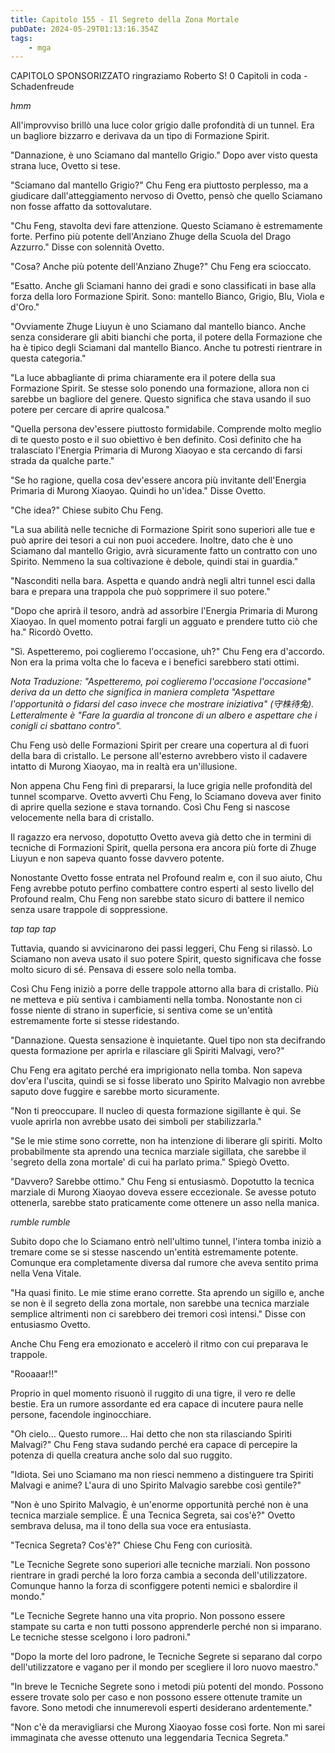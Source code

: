 ```yaml
---
title: Capitolo 155 - Il Segreto della Zona Mortale
pubDate: 2024-05-29T01:13:16.354Z
tags:
    - mga
---
```



CAPITOLO SPONSORIZZATO ringraziamo Roberto S!
0 Capitoli in coda
-Schadenfreude


*hmm*


All'improvviso brillò una luce color grigio dalle profondità di un tunnel. Era un bagliore bizzarro e derivava da un tipo di Formazione Spirit.


"Dannazione, è uno Sciamano dal mantello Grigio." Dopo aver visto questa strana luce, Ovetto si tese.


"Sciamano dal mantello Grigio?" Chu Feng era piuttosto perplesso, ma a giudicare dall'atteggiamento nervoso di Ovetto, pensò che quello Sciamano non fosse affatto da sottovalutare.


"Chu Feng, stavolta devi fare attenzione. Questo Sciamano è estremamente forte. Perfino più potente dell'Anziano Zhuge della Scuola del Drago Azzurro." Disse con solennità Ovetto.


"Cosa? Anche più potente dell'Anziano Zhuge?" Chu Feng era scioccato.


"Esatto. Anche gli Sciamani hanno dei gradi e sono classificati in base alla forza della loro Formazione Spirit. Sono: mantello Bianco, Grigio, Blu, Viola e d'Oro."


"Ovviamente Zhuge Liuyun è uno Sciamano dal mantello bianco. Anche senza considerare gli abiti bianchi che porta, il potere della Formazione che ha è tipico degli Sciamani dal mantello Bianco. Anche tu potresti rientrare in questa categoria."


"La luce abbagliante di prima chiaramente era il potere della sua Formazione Spirit. Se stesse solo ponendo una formazione, allora non ci sarebbe un bagliore del genere. Questo significa che stava usando il suo potere per cercare di aprire qualcosa."


"Quella persona dev'essere piuttosto formidabile. Comprende molto meglio di te questo posto e il suo obiettivo è ben definito. Così definito che ha tralasciato l'Energia Primaria di Murong Xiaoyao e sta cercando di farsi strada da qualche parte."


"Se ho ragione, quella cosa dev'essere ancora più invitante dell'Energia Primaria di Murong Xiaoyao. Quindi ho un'idea." Disse Ovetto.


"Che idea?" Chiese subito Chu Feng.


"La sua abilità nelle tecniche di Formazione Spirit sono superiori alle tue e può aprire dei tesori a cui non puoi accedere. Inoltre, dato che è uno Sciamano dal mantello Grigio, avrà sicuramente fatto un contratto con uno Spirito. Nemmeno la sua coltivazione è debole, quindi stai in guardia."


"Nasconditi nella bara. Aspetta e quando andrà negli altri tunnel esci dalla bara e prepara una trappola che può sopprimere il suo potere."


"Dopo che aprirà il tesoro, andrà ad assorbire l'Energia Primaria di Murong Xiaoyao. In quel momento potrai fargli un agguato e prendere tutto ciò che ha." Ricordò Ovetto.


"Sì. Aspetteremo, poi coglieremo l'occasione, uh?" Chu Feng era d'accordo. Non era la prima volta che lo faceva e i benefici sarebbero stati ottimi.


<em>Nota Traduzione: "Aspetteremo, poi coglieremo l'occasione l'occasione" deriva da un detto che significa in maniera completa "Aspettare l'opportunità o fidarsi del caso invece che mostrare iniziativa" (守株待兔).</em>
<em>Letteralmente è "Fare la guardia al troncone di un albero e aspettare che i conigli ci sbattano contro".</em>


Chu Feng usò delle Formazioni Spirit per creare una copertura al di fuori della bara di cristallo. Le persone all'esterno avrebbero visto il cadavere intatto di Murong Xiaoyao, ma in realtà era un'illusione.


Non appena Chu Feng finì di prepararsi, la luce grigia nelle profondità del tunnel scomparve. Ovetto avvertì Chu Feng, lo Sciamano doveva aver finito di aprire quella sezione e stava tornando. Così Chu Feng si nascose velocemente nella bara di cristallo.


Il ragazzo era nervoso, dopotutto Ovetto aveva già detto che in termini di tecniche di Formazioni Spirit, quella persona era ancora più forte di Zhuge Liuyun e non sapeva quanto fosse davvero potente.


Nonostante Ovetto fosse entrata nel Profound realm e, con il suo aiuto, Chu Feng avrebbe potuto perfino combattere contro esperti al sesto livello del Profound realm, Chu Feng non sarebbe stato sicuro di battere il nemico senza usare trappole di soppressione.


*tap tap tap*


Tuttavia, quando si avvicinarono dei passi leggeri, Chu Feng si rilassò. Lo Sciamano non aveva usato il suo potere Spirit, questo significava che fosse molto sicuro di sé. Pensava di essere solo nella tomba.


Così Chu Feng iniziò a porre delle trappole attorno alla bara di cristallo. Più ne metteva e più sentiva i cambiamenti nella tomba. Nonostante non ci fosse niente di strano in superficie, si sentiva come se un'entità estremamente forte si stesse ridestando.


"Dannazione. Questa sensazione è inquietante. Quel tipo non sta decifrando questa formazione per aprirla e rilasciare gli Spiriti Malvagi, vero?"


Chu Feng era agitato perché era imprigionato nella tomba. Non sapeva dov'era l'uscita, quindi se si fosse liberato uno Spirito Malvagio non avrebbe saputo dove fuggire e sarebbe morto sicuramente.


"Non ti preoccupare. Il nucleo di questa formazione sigillante è qui. Se vuole aprirla non avrebbe usato dei simboli per stabilizzarla."


"Se le mie stime sono corrette, non ha intenzione di liberare gli spiriti. Molto probabilmente sta aprendo una tecnica marziale sigillata, che sarebbe il 'segreto della zona mortale' di cui ha parlato prima." Spiegò Ovetto.


"Davvero? Sarebbe ottimo." Chu Feng si entusiasmò. Dopotutto la tecnica marziale di Murong Xiaoyao doveva essere eccezionale. Se avesse potuto ottenerla, sarebbe stato praticamente come ottenere un asso nella manica.


*rumble rumble*


Subito dopo che lo Sciamano entrò nell'ultimo tunnel, l'intera tomba iniziò a tremare come se si stesse nascendo un'entità estremamente potente. Comunque era completamente diversa dal rumore che aveva sentito prima nella Vena Vitale.


"Ha quasi finito. Le mie stime erano corrette. Sta aprendo un sigillo e, anche se non è il segreto della zona mortale, non sarebbe una tecnica marziale semplice altrimenti non ci sarebbero dei tremori così intensi." Disse con entusiasmo Ovetto.


Anche Chu Feng era emozionato e accelerò il ritmo con cui preparava le trappole.


"Rooaaar!!"


Proprio in quel momento risuonò il ruggito di una tigre, il vero re delle bestie. Era un rumore assordante ed era capace di incutere paura nelle persone, facendole inginocchiare.


"Oh cielo... Questo rumore... Hai detto che non sta rilasciando Spiriti Malvagi?" Chu Feng stava sudando perché era capace di percepire la potenza di quella creatura anche solo dal suo ruggito.


"Idiota. Sei uno Sciamano ma non riesci nemmeno a distinguere tra Spiriti Malvagi e anime?
L'aura di uno Spirito Malvagio sarebbe così gentile?"


"Non è uno Spirito Malvagio, è un'enorme opportunità perché non è una tecnica marziale semplice. È una Tecnica Segreta, sai cos'è?" Ovetto sembrava delusa, ma il tono della sua voce era entusiasta.


"Tecnica Segreta? Cos'è?" Chiese Chu Feng con curiosità.


"Le Tecniche Segrete sono superiori alle tecniche marziali. Non possono rientrare in gradi perché la loro forza cambia a seconda dell'utilizzatore. Comunque hanno la forza di sconfiggere potenti nemici e sbalordire il mondo."


"Le Tecniche Segrete hanno una vita proprio. Non possono essere stampate su carta e non tutti possono apprenderle perché non si imparano. Le tecniche stesse scelgono i loro padroni."


"Dopo la morte del loro padrone, le Tecniche Segrete si separano dal corpo dell'utilizzatore e vagano per il mondo per scegliere il loro nuovo maestro."


"In breve le Tecniche Segrete sono i metodi più potenti del mondo. Possono essere trovate solo per caso e non possono essere ottenute tramite un favore. Sono metodi che innumerevoli esperti desiderano ardentemente."


"Non c'è da meravigliarsi che Murong Xiaoyao fosse così forte. Non mi sarei immaginata che avesse ottenuto una leggendaria Tecnica Segreta."





